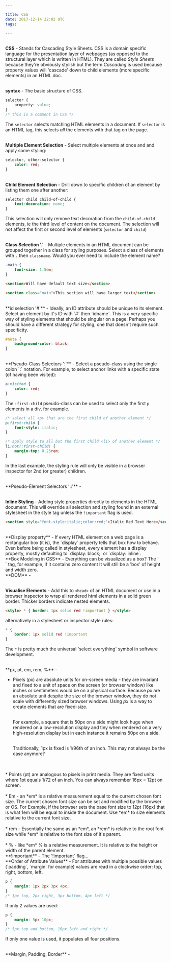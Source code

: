 ```yaml
---

title: CSS
date: 2017-12-14 22:02 UTC
tags:

---
```


<br>**CSS** - Stands for Cascading Style Sheets. CSS is a domain specific language for the presentation layer of webpages (as opposed to the structural layer which is written in HTML). They are called *Style Sheets* because they're obviously stylish but the term *Cascading* is used because property values will 'cascade' down to child elements (more specific elements) in an HTML doc.


<br>**syntax** - The basic structure of CSS.

```css
selector {
    property: value;
}
/* this is a comment in CSS */
```
The `selector` selects matching HTML elements in a document. If `selector` is an HTML tag, this selects *all* the elements with that tag on the page.


<br>**Multiple Element Selection** - Select multiple elements at once and and apply some styling:

```css
selector, other-selector {
    color: red;
}
```


<br>**Child Element Selection** - Drill down to specific children of an element by listing them one after another:

```css
selector child child-of-child {
    text-decoration: none;
}
```
This selection will only remove text decoration from the `child-of-child` elements, ie the third level of content on the document. The selection will not affect the first or second level of elements (`selector` and `child`)


<br>**Class Selection '.'** - Multiple elements in an HTML document can be grouped together in a class for styling purposes. Select a class of elements with `.` then `classname`. Would you ever need to include the element name?

```css
.main {
    font-size: 1.5em;
}
```

```html
<section>Will have default text size</section>

<section class="main">This section will have larger text</section>
```

<br>
**id selection '#'** - Ideally, an ID attribute should be unique to its element. Select an element by it's ID with `#` then `idname`. This is a very specific way of styling elements that should be singular on a page. Perhaps you should have a different strategy for styling, one that doesn't require such specificity. 

```css
#note {
    background-color: black;
}
```

<br>
**Pseudo-Class Selectors ':'** - Select a pseudo-class using the single colon `:` notation. For example, to select anchor links with a specific state (of having been visited):

```css
a:visited {
    color: red;
}
```

The `:first-child` pseudo-class can be used to select only the first `p` elements in a div, for example.

```css
/* select all <p> that are the first child of another element */
p:first-child {
    font-style: italic;
}

/* apply style to all but the first child <li> of another element */
li:not(:first-child) {
    margin-top: 0.25rem;
}
```

In the last example, the styling rule will only be visible in a browser inspector for 2nd (or greater) children.

<br>
**Pseudo-Element Selectors '::'** -

<br>**Inline Styling** - Adding style properties directly to elements in the HTML document. This will override all selection and styling found in an external stylesheet in the style tag unless the `!important` flag is used.

```html
<section style="font-style:italic;color:red;">Italic Red Text Here</section>
```

<br>
**Display property** - If every HTML element on a web page is a rectangular box (it is), the `display` property tells that box how to behave. Even before being called in stylesheet, every element has a display property, mostly defaulting to `display: block;` or `display: inline`.

<br>
**Box Modeling in CSS** - Everything can be visualized as a box? The `<div>` tag, for example, if it contains zero content It will still be a 'box' of height and width zero.


<br>
**DOM** - 

<br>**Visualise Elements** - Add this to `<head>` of an HTML document or use in a browser inspector to wrap all rendered html elements in a solid green border. Thicker borders indicate nested elements.

```html
<style> * { border: 1px solid red !important } </style>
```

alternatively in a stylesheet or inspector style rules:

```css
* {
    border: 1px solid red !important
}
```

   The `*` is pretty much the universal 'select everything' symbol in software development.

<br>
**px, pt, em, rem, %** - 

* Pixels (px) are absolute units for on-screen media - they are invariant and fixed to a unit of space on the screen (or browser window) like inches or centimeters would be on a physical surface. Because *px* are an absolute unit despite the size of the browser window, they do not scale with differently sized browser windows. Using *px* is a way to create elements that are fixed-size.

    <br>For example, a square that is 50px on a side might look huge when rendered on a low-resolution display and tiny when rendered on a very high-resolution display but in each instance it remains 50px on a side.


    <br>Traditionally, 1px is fixed is 1/96th of an inch. This may not always be the case anymore?
<br>
<br>
* Points (pt) are analogous to pixels in print media. They are fixed units where 1pt equals 1/72 of an inch. You can always remember 16px = 12pt on screen.
<br>
<br>
* Em - an *em* is a relative measurement equal to the current chosen font size. The current chosen font size can be set and modified by the browser or OS. For Example, if the browser sets the base font size to 12pt (16px) that is what 1em will be equal to inside the document. Use *em* to size elements relative to the current font size.
<br>
<br>
* rem - Essentially the same as an *em*, an *rem* is relative to the root font size while *em* is relative to the font size of it's parent.
<br>
<br>
* % - like *em* % is a relative measurement. It is relative to the height or width of the parent element.

<br>
**!important** - The `!important` flag...

<br>
**Order of Attribute Values** - For attributes with multiple possible values (`padding`, `margin` for example) values are read in a clockwise order: top, right, bottom, left.

```css
p {
    margin: 1px 2px 3px 4px;
}
/* 1px top, 2px right, 3px bottom, 4px left */
```

If only 2 values are used:

```css
p {
    margin: 5px 10px;
}
/* 5px top and bottom, 10px left and right */
```

If only one value is used, it populates all four positions.

<br>
**Margin, Padding, Border** - 

